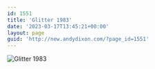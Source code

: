 ```yaml
---
id: 1551
title: 'Glitter 1983'
date: '2023-03-17T13:45:21+00:00'
layout: page
guid: 'http://new.andydixon.com/?page_id=1551'
---
```


![Glitter 1983](https://i0.wp.com/assets.g8x2.ldn.idrivee2-23.com/posters/Glitter%201983%2001.jpg?w=1200&ssl=1 "Glitter 1983")